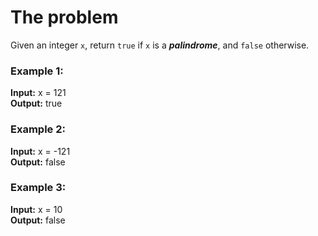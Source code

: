 # The problem

Given an integer `x`, return `true` if `x` is a **_palindrome_**, and `false` otherwise.

### Example 1:

**Input:** x = 121   
**Output:** true

### Example 2:

**Input:** x = -121    
**Output:** false

### Example 3:

**Input:** x = 10   
**Output:** false
